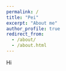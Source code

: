 ```yaml
---
permalink: /
title: "Pei"
excerpt: "About me"
author_profile: true
redirect_from: 
  - /about/
  - /about.html
---
```


Hi
